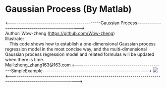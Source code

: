 # Gaussian Process (By Matlab)
<---------------------------------------------Gaussian Process------------------------------------------------->  
Author: Wow-zheng                                                                   (https://github.com/Wow-zheng)  
Illustrate:  
&emsp;This code shows how to establish a one-dimensional Gaussian process regression model in the most concise way, 
and the multi-dimensional Gaussian process regression model and related formulas will be updated when there is time.   
Mail:zheng_zhang163@163.com 
<--------------------------------------------SimpleExample---------------------------------------------------->
![](https://github.com/Wow-zheng/Gaussian-Process/blob/master/Picture/Gaussian_Process_SimpleExample.png)  
<--------------------------------------------------------------------------------------------------------------->  


